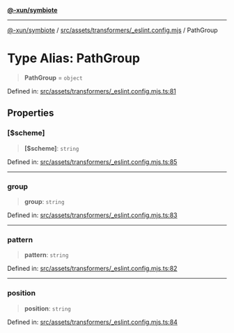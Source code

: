 [**@-xun/symbiote**](../../../../../README.md)

***

[@-xun/symbiote](../../../../../README.md) / [src/assets/transformers/\_eslint.config.mjs](../README.md) / PathGroup

# Type Alias: PathGroup

> **PathGroup** = `object`

Defined in: [src/assets/transformers/\_eslint.config.mjs.ts:81](https://github.com/Xunnamius/symbiote/blob/3bc9175601936ce1e29ce6f32d229d0639c2bec1/src/assets/transformers/_eslint.config.mjs.ts#L81)

## Properties

### \[$scheme\]

> **\[$scheme\]**: `string`

Defined in: [src/assets/transformers/\_eslint.config.mjs.ts:85](https://github.com/Xunnamius/symbiote/blob/3bc9175601936ce1e29ce6f32d229d0639c2bec1/src/assets/transformers/_eslint.config.mjs.ts#L85)

***

### group

> **group**: `string`

Defined in: [src/assets/transformers/\_eslint.config.mjs.ts:83](https://github.com/Xunnamius/symbiote/blob/3bc9175601936ce1e29ce6f32d229d0639c2bec1/src/assets/transformers/_eslint.config.mjs.ts#L83)

***

### pattern

> **pattern**: `string`

Defined in: [src/assets/transformers/\_eslint.config.mjs.ts:82](https://github.com/Xunnamius/symbiote/blob/3bc9175601936ce1e29ce6f32d229d0639c2bec1/src/assets/transformers/_eslint.config.mjs.ts#L82)

***

### position

> **position**: `string`

Defined in: [src/assets/transformers/\_eslint.config.mjs.ts:84](https://github.com/Xunnamius/symbiote/blob/3bc9175601936ce1e29ce6f32d229d0639c2bec1/src/assets/transformers/_eslint.config.mjs.ts#L84)
